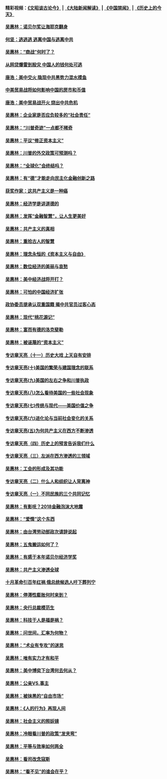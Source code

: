 #### 精彩视频：[《文昭谈古论今》](https://github.com/gfw-breaker/wenzhao/blob/master/README.md?t=12240331) | [《大陆新闻解读》](https://github.com/gfw-breaker/ntdtv-comedy/blob/master/README.md?t=12240331) | [《中国禁闻》](https://github.com/gfw-breaker/ntdtv-news/blob/master/README.md?t=12240331) | [《历史上的今天》](https://github.com/gfw-breaker/today-in-history/blob/master/README.md?t=12240331) 

#### [吴惠林：诺贝尔奖让海耶克翻身](../pages/nsc423/n10890049.md?t=12240331) 

#### [何坚：逃逃逃 逃离中国与逃离中共](../pages/nsc423/n10592891.md?t=12240331) 

#### [吴惠林：“商战”何时了？](../pages/nsc423/n10573558.md?t=12240331) 

#### [从网贷爆雷到股灾 中国人的钱何处可逃](../pages/nsc423/n10572800.md?t=12240331) 

#### [唐浩：美中交火 隐现中共黑势力混水摸鱼](../pages/nsc423/n10544040.md?t=12240331) 

#### [中美贸易战将如何影响中国的房市和币值](../pages/nsc423/n10543697.md?t=12240331) 

#### [唐浩：美中贸易战开火 烧出中共危机](../pages/nsc423/n10540126.md?t=12240331) 

#### [吴惠林：企业家是否应负较多的“社会责任”](../pages/nsc423/n10535022.md?t=12240331) 

#### [吴惠林：“川普奇迹”一点都不稀奇](../pages/nsc423/n10512808.md?t=12240331) 

#### [吴惠林：平议“修正资本主义”](../pages/nsc423/n10495724.md?t=12240331) 

#### [吴惠林：川普的外交政策可预测吗？](../pages/nsc423/n10462387.md?t=12240331) 

#### [吴惠林：“全球化”会终结吗？](../pages/nsc423/n10452838.md?t=12240331) 

#### [吴惠林：有“德”才能走向民主化金融创新之路](../pages/nsc423/n10432292.md?t=12240331) 

#### [获奖作家：这共产主义是一种癌](../pages/nsc423/n10431541.md?t=12240331) 

#### [吴惠林：经济学是讲道德的](../pages/nsc423/n10398014.md?t=12240331) 

#### [吴惠林：发挥“金融智慧”，让人生更美好](../pages/nsc423/n10375019.md?t=12240331) 

#### [吴惠林：共产主义的真相](../pages/nsc423/n10351394.md?t=12240331) 

#### [吴惠林：重拾古人的智慧](../pages/nsc423/n10337691.md?t=12240331) 

#### [吴惠林：理念永恒的《资本主义与自由》](../pages/nsc423/n10316274.md?t=12240331) 

#### [吴惠林：数位经济的美丽与哀愁](../pages/nsc423/n10292946.md?t=12240331) 

#### [吴惠林：美中经济战将开打？](../pages/nsc423/n10258825.md?t=12240331) 

#### [吴惠林：可怕的中国经济扩张](../pages/nsc423/n10219147.md?t=12240331) 

#### [政协委员提承认双重国籍 揭中共官员过客心态](../pages/nsc423/n10208809.md?t=12240331) 

#### [吴惠林：现代“桃花源记”](../pages/nsc423/n10185234.md?t=12240331) 

#### [吴惠林：富而有德的洛克斐勒](../pages/nsc423/n10142264.md?t=12240331) 

#### [吴惠林：被诬蔑的“资本主义”](../pages/nsc423/n10124816.md?t=12240331) 

#### [专访章天亮（十一）历史大戏 上天自有安排](../pages/nsc423/n10094905.md?t=12240331) 

#### [专访章天亮(十)美国的繁荣与建国理念的联系](../pages/nsc423/n10094899.md?t=12240331) 

#### [专访章天亮(九)美国的左右之争和川普执政](../pages/nsc423/n10094889.md?t=12240331) 

#### [专访章天亮(八)怎么看待美国的一些社会现象](../pages/nsc423/n10094857.md?t=12240331) 

#### [专访章天亮(七)传统与现代——美国价值之争](../pages/nsc423/n10093140.md?t=12240331) 

#### [专访章天亮(六)进化论与当前社会变化的关系](../pages/nsc423/n10092036.md?t=12240331) 

#### [专访章天亮(五)为何共产主义在西方不断渗透](../pages/nsc423/n10083620.md?t=12240331) 

#### [专访章天亮（四）历史上的预言告诉我们什么](../pages/nsc423/n10083606.md?t=12240331) 

#### [专访章天亮（三）左派在西方渗透的三领域](../pages/nsc423/n10081115.md?t=12240331) 

#### [吴惠林：工会的形成及其功能](../pages/nsc423/n10080633.md?t=12240331) 

#### [专访章天亮（二）什么人和组织让人背离神](../pages/nsc423/n10076637.md?t=12240331) 

#### [专访章天亮（一）不同民族的三个共同记忆](../pages/nsc423/n10074188.md?t=12240331) 

#### [吴惠林：有影呒？2018金融泡沫大地震](../pages/nsc423/n10040534.md?t=12240331) 

#### [吴惠林：“爱情”这个东西](../pages/nsc423/n10019423.md?t=12240331) 

#### [吴惠林：由台湾劳动部政次请辞说起](../pages/nsc423/n9979679.md?t=12240331) 

#### [吴惠林：五鬼搬运如何了？](../pages/nsc423/n9925338.md?t=12240331) 

#### [吴惠林：有感于本年诺贝尔经济学奖](../pages/nsc423/n9871883.md?t=12240331) 

#### [吴惠林：共产主义渗透全球](../pages/nsc423/n9812748.md?t=12240331) 

#### [十月革命引百年红祸 俄总统候选人吁下葬列宁](../pages/nsc423/n9810182.md?t=12240331) 

#### [吴惠林：停滞性膨胀何时来到？](../pages/nsc423/n9764136.md?t=12240331) 

#### [吴惠林：央行总裁模范生](../pages/nsc423/n9728134.md?t=12240331) 

#### [吴惠林：科技于人是福是祸？](../pages/nsc423/n9672982.md?t=12240331) 

#### [吴惠林：问世间，汇率为何物？](../pages/nsc423/n9621788.md?t=12240331) 

#### [吴惠林：“术业有专攻”的迷思](../pages/nsc423/n9580363.md?t=12240331) 

#### [吴惠林：唯有实力才有和平](../pages/nsc423/n9529599.md?t=12240331) 

#### [吴惠林：美中博奕下台湾何去何从？](../pages/nsc423/n9483598.md?t=12240331) 

#### [吴惠林：公亲VS.事主](../pages/nsc423/n9425637.md?t=12240331) 

#### [吴惠林：被抹黑的“自由市场”](../pages/nsc423/n9351545.md?t=12240331) 

#### [吴惠林：《人的行为》再现人间](../pages/nsc423/n9296339.md?t=12240331) 

#### [吴惠林：社会主义的照妖镜](../pages/nsc423/n9243460.md?t=12240331) 

#### [吴惠林：冷眼看川普的政策“发夹弯”](../pages/nsc423/n9120684.md?t=12240331) 

#### [吴惠林：平等与效率如何两全](../pages/nsc423/n9075430.md?t=12240331) 

#### [吴惠林：看司改念寇斯](../pages/nsc423/n9024915.md?t=12240331) 

#### [吴惠林：“看不见”的谁会在乎？](../pages/nsc423/n8977488.md?t=12240331) 

